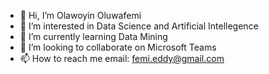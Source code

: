 - 👋 Hi, I’m Olawoyin Oluwafemi
- 👀 I’m interested in Data Science and Artificial Intellegence
- 🌱 I’m currently learning Data Mining
- 💞️ I’m looking to collaborate on Microsoft Teams
- 📫 How to reach me email: femi.eddy@gmail.com
<!---
Olawoyin007/Olawoyin007 is a ✨ special ✨ repository because its `README.md` (this file) appears on your GitHub profile.
You can click the Preview link to take a look at your changes.
--->
